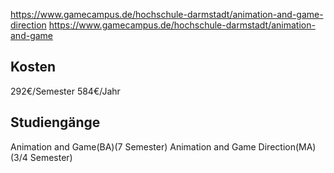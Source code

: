 https://www.gamecampus.de/hochschule-darmstadt/animation-and-game-direction
https://www.gamecampus.de/hochschule-darmstadt/animation-and-game
## Kosten
292€/Semester
584€/Jahr
## Studiengänge
Animation and Game(BA)(7 Semester)
Animation and Game Direction(MA)(3/4 Semester)